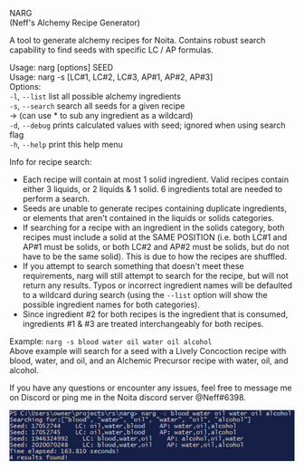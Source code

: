 NARG  
(Neff's Alchemy Recipe Generator)  
  
A tool to generate alchemy recipes for Noita. Contains robust search capability to find seeds with specific LC / AP formulas.
  
Usage: narg [options] SEED  
Usage: narg -s [LC#1, LC#2, LC#3, AP#1, AP#2, AP#3]  
Options:  
    `-l`, `--list`          list all possible alchemy ingredients  
    `-s`, `--search`        search all seeds for a given recipe  
                            -> (can use * to sub any ingredient as a wildcard)  
    `-d`, `--debug`         prints calculated values with seed; ignored when using search flag  
    `-h`, `--help`          print this help menu  
  
Info for recipe search:  
 - Each recipe will contain at most 1 solid ingredient. Valid recipes contain either 3 liquids, or 2 liquids & 1 solid. 6 ingredients total are needed to perform a search.  
 - Seeds are unable to generate recipes containing duplicate ingredients, or elements that aren't contained in the liquids or solids categories.  
 - If searching for a recipe with an ingredient in the solids category, both recipes must include a solid at the SAME POSITION (i.e. both LC#1 and AP#1 must be solids, or both LC#2 and AP#2 must be solids, but do not have to be the same solid). This is due to how the recipes are shuffled.  
 - If you attempt to search something that doesn't meet these requirements, narg will still attempt to search for the recipe, but will not return any results. Typos or incorrect ingredient names will be defaulted to a wildcard during search (using the `--list` option will show the possible ingredient names for both categories).  
 - Since ingredient #2 for both recipes is the ingredient that is consumed, ingredients #1 & #3 are treated interchangeably for both recipes.  
 
  
  
  Example: `narg -s blood water oil water oil alcohol`  
Above example will search for a seed with a Lively Concoction recipe with blood, water, and oil, and an Alchemic Precursor recipe with water, oil, and alcohol.  
  
If you have any questions or encounter any issues, feel free to message me on Discord or ping me in the Noita discord server @Neff#6398.

![Sample output from search](/narg-output.png?raw=true)
